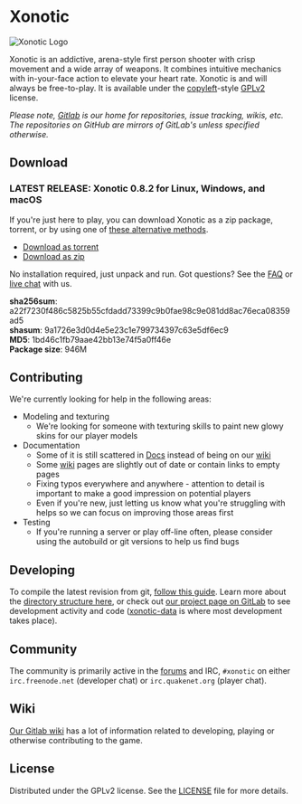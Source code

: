 # Xonotic

![Xonotic Logo](http://xonotic.org/static/img/xonotic-logo.png)

Xonotic is an addictive, arena-style first person shooter with crisp movement and a wide array of weapons. It combines intuitive mechanics with in-your-face action to elevate your heart rate. Xonotic is and will always be free-to-play. It is available under the [copyleft](https://www.gnu.org/copyleft/)-style [GPLv2](http://www.gnu.org/licenses/gpl-2.0.html) license.

*Please note, [Gitlab](http://gitlab.com/xonotic/) is our home for repositories, issue tracking, wikis, etc. The repositories on GitHub are mirrors of GitLab's unless specified otherwise.*

## Download

### LATEST RELEASE: Xonotic 0.8.2 for Linux, Windows, and macOS

If you're just here to play, you can download Xonotic as a zip package, torrent, or by using one of [these alternative methods](http://xonotic.org/download/).

- [Download as torrent](http://dl.xonotic.org/xonotic-0.8.2.zip.torrent)
- [Download as zip](http://dl.xonotic.org/xonotic-0.8.2.zip)

No installation required, just unpack and run. Got questions? See the [FAQ](http://xonotic.org/faq) or [live chat](http://xonotic.org/chat/) with us.

**sha256sum**: a22f7230f486c5825b55cfdadd73399c9b0fae98c9e081dd8ac76eca08359ad5  
**shasum**: 9a1726e3d0d4e5e23c1e799734397c63e5df6ec9  
**MD5**: 1bd46c1fb79aae42bb13e74f5a0ff46e  
**Package size**: 946M  

## Contributing

We're currently looking for help in the following areas:

- Modeling and texturing
  - We're looking for someone with texturing skills to paint new glowy skins for our player models
- Documentation
  - Some of it is still scattered in [Docs](https://gitlab.com/xonotic/xonotic/tree/master/Docs) instead of being on our [wiki](https://gitlab.com/xonotic/xonotic/wikis/home)
  - Some [wiki](https://gitlab.com/xonotic/xonotic/wikis/home) pages are slightly out of date or contain links to empty pages
  - Fixing typos everywhere and anywhere - attention to detail is important to make a good impression on potential players
  - Even if you're new, just letting us know what you're struggling with helps so we can focus on improving those areas first
- Testing
  - If you're running a server or play off-line often, please consider using the autobuild or git versions to help us find bugs

## Developing

To compile the latest revision from git, [follow this guide](https://gitlab.com/xonotic/xonotic/wikis/Repository_Access). Learn more about the [directory structure here](https://gitlab.com/xonotic/xonotic/wikis/Git), or check out [our project page on GitLab](https://gitlab.com/groups/xonotic) to see development activity and code ([xonotic-data](https://gitlab.com/xonotic/xonotic-data.pk3dir) is where most development takes place).

## Community

The community is primarily active in the [forums](http://forums.xonotic.org/) and IRC, `#xonotic` on either `irc.freenode.net` (developer chat) or `irc.quakenet.org` (player chat).

## Wiki

[Our Gitlab wiki](https://gitlab.com/xonotic/xonotic/wikis/home) has a lot of information related to developing, playing or otherwise contributing to the game.

## License

Distributed under the GPLv2 license. See the [LICENSE](LICENSE) file for more details.
